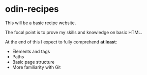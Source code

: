 # odin-recipes
This will be a basic recipe website.

The focal point is to prove my skills and knowledge on basic HTML.

At the end of this I expect to fully comprehend <b>at least</b>:
- Elements and tags
- Paths
- Basic page structure
- More familiarity with Git